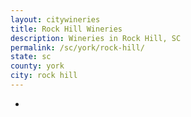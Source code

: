 ```yaml
---
layout: citywineries
title: Rock Hill Wineries
description: Wineries in Rock Hill, SC
permalink: /sc/york/rock-hill/
state: sc
county: york
city: rock hill
---
```

-
